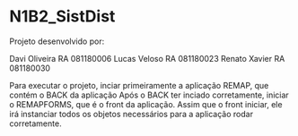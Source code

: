 # N1B2_SistDist

Projeto desenvolvido por:

Davi Oliveira RA 081180006
Lucas Veloso RA 081180023
Renato Xavier RA 081180030

Para executar o projeto, inciar primeiramente a aplicação REMAP, que contém o BACK da aplicação
Após o BACK ter inciado corretamente, iniciar o REMAPFORMS, que é o front da aplicação.
Assim que o front iniciar, ele irá instanciar todos os objetos necessários para a aplicação rodar corretamente.
